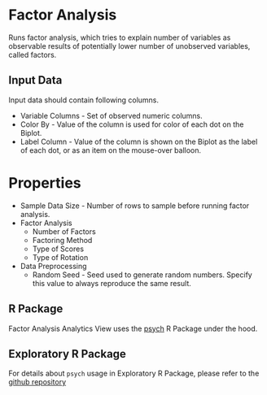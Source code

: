 # Factor Analysis

Runs factor analysis, which tries to explain number of variables as observable results of potentially lower number of unobserved variables, called factors.

## Input Data
Input data should contain following columns.

  * Variable Columns - Set of observed numeric columns.
  * Color By - Value of the column is used for color of each dot on the Biplot.
  * Label Column - Value of the column is shown on the Biplot as the label of each dot, or as an item on the mouse-over balloon.

# Properties

  * Sample Data Size - Number of rows to sample before running factor analysis.
  * Factor Analysis
    * Number of Factors
    * Factoring Method
    * Type of Scores
    * Type of Rotation
  * Data Preprocessing
    * Random Seed - Seed used to generate random numbers. Specify this value to always reproduce the same result.

## R Package

Factor Analysis Analytics View uses the [psych](https://cran.r-project.org/web/packages/psych/index.html) R Package under the hood.

## Exploratory R Package

For details about `psych` usage in Exploratory R Package, please refer to the [github repository](https://github.com/exploratory-io/exploratory_func/blob/master/R/factanal.R)

